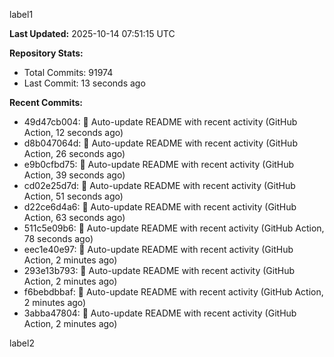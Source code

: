 
label1 
<!-- ACTIVITY_START -->
**Last Updated:** 2025-10-14 07:51:15 UTC

**Repository Stats:**
- Total Commits: 91974
- Last Commit: 13 seconds ago

**Recent Commits:**
- 49d47cb004: 🤖 Auto-update README with recent activity (GitHub Action, 12 seconds ago)
- d8b047064d: 🤖 Auto-update README with recent activity (GitHub Action, 26 seconds ago)
- e9b0cfbd75: 🤖 Auto-update README with recent activity (GitHub Action, 39 seconds ago)
- cd02e25d7d: 🤖 Auto-update README with recent activity (GitHub Action, 51 seconds ago)
- d22ce6d4a6: 🤖 Auto-update README with recent activity (GitHub Action, 63 seconds ago)
- 511c5e09b6: 🤖 Auto-update README with recent activity (GitHub Action, 78 seconds ago)
- eec1e40e97: 🤖 Auto-update README with recent activity (GitHub Action, 2 minutes ago)
- 293e13b793: 🤖 Auto-update README with recent activity (GitHub Action, 2 minutes ago)
- f6bebdbbaf: 🤖 Auto-update README with recent activity (GitHub Action, 2 minutes ago)
- 3abba47804: 🤖 Auto-update README with recent activity (GitHub Action, 2 minutes ago)
<!-- ACTIVITY_END -->

label2
